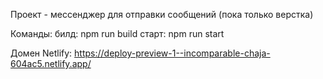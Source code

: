 Проект  - мессенджер для отправки сообщений (пока только верстка)

Команды:
билд: npm run build
старт: npm run start

Домен Netlify: https://deploy-preview-1--incomparable-chaja-604ac5.netlify.app/

